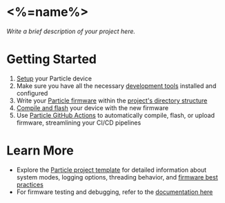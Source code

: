 # <%=name%>

_Write a brief description of your project here._

# Getting Started

1. [Setup](https://setup.particle.io/) your Particle device
2. Make sure you have all the necessary [development tools](https://docs.particle.io/getting-started/developer-tools/developer-tools/) installed and configured
3. Write your [Particle firmware](https://docs.particle.io/reference/device-os/api/introduction/getting-started/) within the [project's directory structure](https://docs.particle.io/firmware/best-practices/firmware-template/#project-overview)
4. [Compile and flash](https://docs.particle.io/getting-started/developer-tools/workbench/#local-build-and-flash) your device with the new firmware
5. Use [Particle GitHub Actions](https://docs.particle.io/firmware/best-practices/github-actions/) to automatically compile, flash, or upload firmware, streamlining your CI/CD pipelines

# Learn More

- Explore the [Particle project template](https://docs.particle.io/firmware/best-practices/firmware-template/) for detailed information about system modes, logging options, threading behavior, and [firmware best practices](https://docs.particle.io/firmware/best-practices/firmware-introduction/)
- For firmware testing and debugging, refer to the [documentation here](https://docs.particle.io/troubleshooting/guides/build-tools-troubleshooting/debugging-firmware-builds/)
